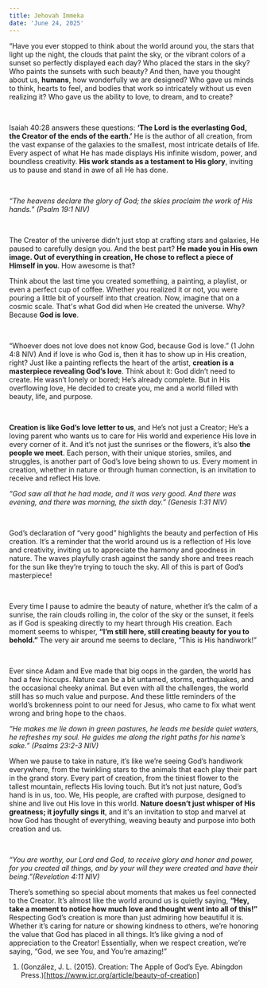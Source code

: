 ```yaml
---
title: Jehovah Immeka
date: 'June 24, 2025'
---
```


<script>
  import { theme2 } from '../../../../store/themes/theme2.svelte';
  import ArticleHero from '../../../../components/article_components/article_hero.svelte';
  import ArticleHeader from '../../../../components/article_components/article_header.svelte';
</script>

<ArticleHero 
  title={title} 
  date={date}
  subtopic={theme2.subtopics[7]} 
/>


<ArticleHeader content="Jehovah-Bora: Lord Our Creator" />

“Have you ever stopped to think about the world around you, the stars that light up the night, the clouds that paint the sky, or the vibrant colors of a sunset so perfectly displayed each day? Who placed the stars in the sky? Who paints the sunsets with such beauty? And then, have you thought about us, **humans**, how wonderfully we are designed? Who gave us minds to think, hearts to feel, and bodies that work so intricately without us even realizing it? Who gave us the ability to love, to dream, and to create?

<br />

Isaiah 40:28 answers these questions: **‘The Lord is the everlasting God, the Creator of the ends of the earth.’** He is the author of all creation, from the vast expanse of the galaxies to the smallest, most intricate details of life. Every aspect of what He has made displays His infinite wisdom, power, and boundless creativity. **His work stands as a testament to His glory**, inviting us to pause and stand in awe of all He has done.

<br />

_“The heavens declare the glory of God; the skies proclaim the work of His hands.” (Psalm 19:1 NIV)_ 

<br />

The Creator of the universe didn’t just stop at crafting stars and galaxies, He paused to carefully design you. And the best part? **He made you in His own image. Out of everything in creation, He chose to reflect a piece of Himself in you**. How awesome is that?


<ArticleHeader content="Creation as an Act of Love" />

Think about the last time you created something, a painting, a playlist, or even a perfect cup of coffee. Whether you realized it or not, you were pouring a little bit of yourself into that creation. Now, imagine that on a cosmic scale. That's what God did when He created the universe. Why? Because **God is love**.

<br />

“Whoever does not love does not know God, because God is love.” (1 John 4:8 NIV) And if love is who God is, then it has to show up in His creation, right? Just like a painting reflects the heart of the artist, **creation is a masterpiece revealing God’s love**. Think about it: God didn’t need to create. He wasn’t lonely or bored; He’s already complete. But in His overflowing love, He decided to create you, me and a world filled with beauty, life, and purpose. 

<br />

**Creation is like God’s love letter to us**, and He’s not just a Creator; He’s a loving parent who wants us to care for His world and experience His love in every corner of it. And it’s not just the sunrises or the flowers, it’s also **the people we meet**. Each person, with their unique stories, smiles, and struggles, is another part of God’s love being shown to us. Every moment in creation, whether in nature or through human connection, is an invitation to receive and reflect His love. 

<ArticleHeader content="Beauty of Creation" />

_“God saw all that he had made, and it was very good. And there was evening, and there was morning, the sixth day.” (Genesis 1:31 NIV)_

<br />

God’s declaration of “very good” highlights the beauty and perfection of His creation. It’s a reminder that the world around us is a reflection of His love and creativity, inviting us to appreciate the harmony and goodness in nature. The waves playfully crash against the sandy shore and trees reach for the sun like they’re trying to touch the sky. All of this is part of God’s masterpiece!

<br />

Every time I pause to admire the beauty of nature, whether it’s the calm of a sunrise, the rain clouds rolling in, the color of the sky or the sunset, it feels as if God is speaking directly to my heart through His creation. Each moment seems to whisper, **“I’m still here, still creating beauty for you to behold.”** The very air around me seems to declare, “This is His handiwork!” 

<br />

Ever since Adam and Eve made that big oops in the garden, the world has had a few hiccups. Nature can be a bit untamed, storms, earthquakes, and the occasional cheeky animal. But even with all the challenges, the world still has so much value and purpose. And these little reminders of the world’s brokenness point to our need for Jesus, who came to fix what went wrong and bring hope to the chaos. 


<ArticleHeader content="Seeing God and Beauty in Nature" />

_“He makes me lie down in green pastures, he leads me beside quiet waters, he refreshes my soul. He guides me along the right paths for his name’s sake.” (Psalms 23:2-3 NIV)_

When we pause to take in nature, it’s like we’re seeing God’s handiwork everywhere, from the twinkling stars to the animals that each play their part in the grand story. Every part of creation, from the tiniest flower to the tallest mountain, reflects His loving touch. But it’s not just nature, God’s hand is in us, too. We, His people, are crafted with purpose, designed to shine and live out His love in this world. **Nature doesn’t just whisper of His greatness; it joyfully sings it**, and it's an invitation to stop and marvel at how God has thought of everything, weaving beauty and purpose into both creation and us.

<br />

<ArticleHeader content="Respect for Creator and Creation" />

_“You are worthy, our Lord and God, to receive glory and honor and power, for you created all things, and by your will they were created and have their being.”(Revelation 4:11 NIV)_

There’s something so special about moments that makes us feel connected to the Creator. It’s almost like the world around us is quietly saying, **“Hey, take a moment to notice how much love and thought went into all of this!”** Respecting God’s creation is more than just admiring how beautiful it is. Whether it’s caring for nature or showing kindness to others, we’re honoring the value that God has placed in all things. It’s like giving a nod of appreciation to the Creator! Essentially, when we respect creation, we’re saying, “God, we see You, and You’re amazing!”

1. (González, J. L. (2015). Creation: The Apple of God’s Eye. Abingdon Press.)[https://www.icr.org/article/beauty-of-creation]

